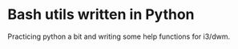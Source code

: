 # Bash utils written in Python

Practicing python a bit and writing some help functions for i3/dwm.
